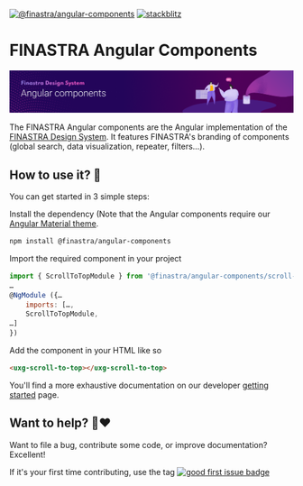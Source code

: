 [![@finastra/angular-components](https://img.shields.io/npm/v/@finastra/angular-components?label=angular-components&style=flat-square)](https://www.npmjs.com/package/@finastra/angular-components)
[![stackblitz](https://img.shields.io/badge/stackblitz-ffdcbot-brightgreen?style=flat-square)](https://stackblitz.com/@ffdcbot)

# FINASTRA Angular Components

![](./.github/assets/banner_angular.png)

The FINASTRA Angular components are the Angular implementation of the [FINASTRA Design System](https://design.fusionfabric.cloud). It features FINASTRA's branding of components (global search, data visualization, repeater, filters...).

## How to use it? 🤔

You can get started in 3 simple steps:

Install the dependency (Note that the Angular components require our [Angular Material theme](https://www.npmjs.com/package/@finastra/angular-theme).

```Bash
npm install @finastra/angular-components
```

Import the required component in your project

```Javascript
import { ScrollToTopModule } from '@finastra/angular-components/scroll-to-top';
…
@NgModule ({…
    imports: […,
    ScrollToTopModule,
…]
})
```

Add the component in your HTML like so

```HTML
<uxg-scroll-to-top></uxg-scroll-to-top>
```

You'll find a more exhaustive documentation on our developer [getting started](https://design.fusionfabric.cloud/get-started/developers) page.

## Want to help? 🤗❤️

Want to file a bug, contribute some code, or improve documentation?
Excellent!

If it's your first time contributing, use the tag [![good first issue badge](https://img.shields.io/badge/-good%20first%20issue-blueviolet?style=flat-square)](https://github.com/finastra/finastra-design-system/issues?q=is%3Aissue+is%3Aopen+label%3A%22good+first+issue%22)
